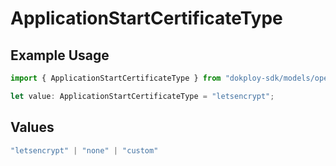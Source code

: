 # ApplicationStartCertificateType

## Example Usage

```typescript
import { ApplicationStartCertificateType } from "dokploy-sdk/models/operations";

let value: ApplicationStartCertificateType = "letsencrypt";
```

## Values

```typescript
"letsencrypt" | "none" | "custom"
```